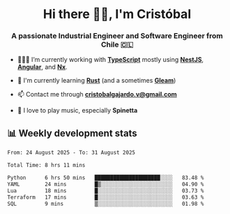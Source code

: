 <h1 align="center">Hi there ✌🏻, I'm Cristóbal</h1>
<h3 align="center">A passionate Industrial Engineer and Software Engineer from Chile 🇨🇱</h3>

- 🧑🏻‍💻 I’m currently working with **[TypeScript](https://www.typescriptlang.org)** mostly using **[NestJS](https://nestjs.com)**, **[Angular](https://angular.io)**, and **[Nx](https://nx.dev)**.

- 🌱 I'm currently learning **[Rust](https://www.rust-lang.org)** (and a sometimes **[Gleam](https://gleam.run/)**)

- 📫 Contact me through **cristobalgajardo.v@gmail.com**

- 🎸 I love to play music, especially **Spinetta**

## 📊 Weekly development stats

<!--START_SECTION:waka-->

```txt
From: 24 August 2025 - To: 31 August 2025

Total Time: 8 hrs 11 mins

Python      6 hrs 50 mins   █████████████████████░░░░   83.48 %
YAML        24 mins         █▒░░░░░░░░░░░░░░░░░░░░░░░   04.90 %
Lua         18 mins         █░░░░░░░░░░░░░░░░░░░░░░░░   03.73 %
Terraform   17 mins         █░░░░░░░░░░░░░░░░░░░░░░░░   03.63 %
SQL         9 mins          ▒░░░░░░░░░░░░░░░░░░░░░░░░   01.98 %
```

<!--END_SECTION:waka-->
